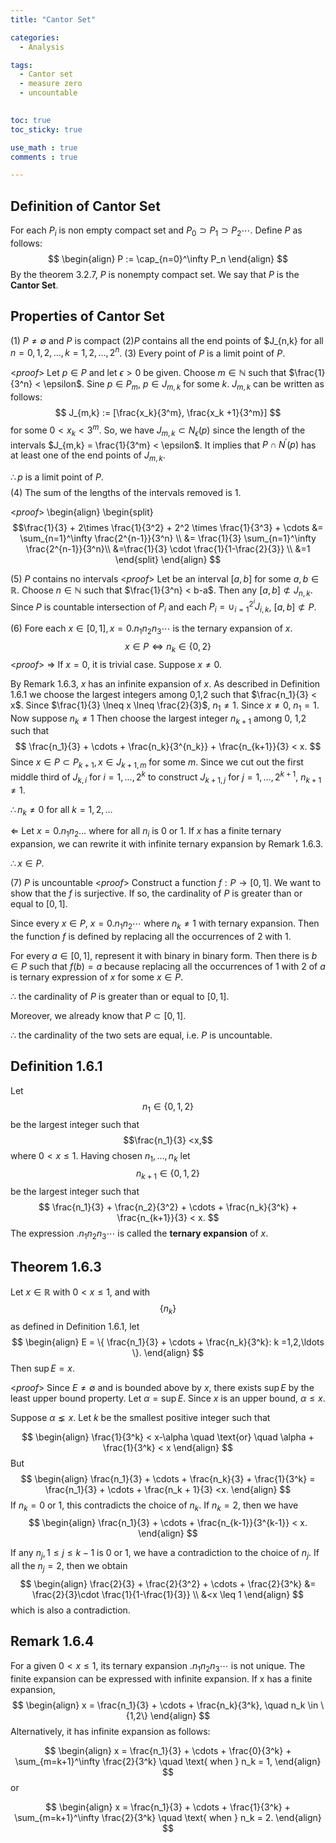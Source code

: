 ```yaml
---
title: "Cantor Set"

categories:
  - Analysis

tags:
  - Cantor set
  - measure zero
  - uncountable
  

toc: true
toc_sticky: true

use_math : true
comments : true

---
```

## Definition of Cantor Set
For each $P_i$ is non empty compact set and $P_0 \supset P_1 \supset P_2 \cdots$. Define $P$ as follows:
$$
\begin{align}
P := \cap_{n=0}^\infty P_n
\end{align}
$$
By the theorem 3.2.7, $P$ is nonempty compact set. We say that $P$ is the **Cantor Set**.
## Properties of Cantor Set
(1) $P \neq \emptyset$ and $P$ is compact
(2)$P$ contains all the end points of $J_{n,k} for all $n=0,1,2,\ldots, k=1,2,\ldots, 2^n$.
(3) Every point of $P$ is a limit point of $P$.

<*proof*>
Let $p \in P$ and let $\epsilon >0$ be given. Choose $m \in \mathbb{N}$ such that $\frac{1}{3^n} < \epsilon$.
Sine $p \in P_m$, $p \in J_{m,k}$ for some $k$. $J_{m,k}$ can be written as follows:
$$
J_{m,k} := [\frac{x_k}{3^m}, \frac{x_k +1}{3^m}]
$$
for some $0 < x_k <3^m$. So, we have $J_{m,k} \subset N_\epsilon (p)$ since the length of the intervals $J_{m,k} = \frac{1}{3^m} < \epsilon$. It implies that $P \cap N^{\prime} (p)$ has at least one of the end points of $J_{m,k}.$

$\therefore p$ is a limit point of $P$.
 $$\tag*{$\square$}$$
(4) The sum of the lengths of the intervals removed is 1.

<*proof*>
\begin{align}
\begin{split}
$$\frac{1}{3} + 2\times \frac{1}{3^2} + 2^2 \times \frac{1}{3^3} + \cdots &= \sum_{n=1}^\infty \frac{2^{n-1}}{3^n} \\
&= \frac{1}{3} \sum_{n=1}^\infty \frac{2^{n-1}}{3^n}\\
&=\frac{1}{3} \cdot \frac{1}{1-\frac{2}{3}} \\
&=1
\end{split}
\end{align}
$$
 $$\tag*{$\square$}$$

(5) $P$ contains no intervals
<*proof*> Let be an interval $[a,b]$ for some $a,b \in \mathbb{R}$. Choose $n \in \mathbb{N}$ such that $\frac{1}{3^n} < b-a$.  Then any $[a,b] \not\subset J_{n,k}$.  Since $P$ is countable intersection of $P_i$ and each $P_i = \cup_{i=1}^{2^i} J_{i,k}$, $[a,b] \not\subset P.$
 $$\tag*{$\square$}$$


(6) Fore each $x \in [0,1], x = 0.n_1n_2n_3\cdots$ is the ternary expansion of $x$.
$$
x \in P \iff n_k \in \{0, 2\}
$$
<*proof*>
$\Rightarrow$
If $x=0$, it is trivial case.   Suppose $x\neq 0$.

By Remark 1.6.3, $x$ has an infinite expansion of $x$. As described in Definition 1.6.1 we choose the largest integers among 0,1,2 such that $\frac{n_1}{3} < x$. Since $\frac{1}{3} \lneq x \lneq \frac{2}{3}$, $n_1 \neq 1$.  Since $x\neq0$, $n_1= 1$. Now suppose $n_k \neq 1$
Then choose the largest integer $n_{k+1}$ among 0, 1,2 such that 
$$
\frac{n_1}{3} + \cdots + \frac{n_k}{3^{n_k}} + \frac{n_{k+1}}{3} < x. 
$$
Since $x \in P \subset P_{k+1}, x \in J_{k+1,m}$ for some $m$. Since we cut out the first middle third of $J_{k,i} \text{ for } i=1, \ldots, 2^k$ to construct $J_{k+1,j}$ for $j=1, \ldots, 2^{k+1}$, $n_{k+1} \neq 1$. 

$\therefore n_k \neq 0$ for all $k=1,2,\ldots$

$\Leftarrow$
Let  $x =0.n_1n_2\ldots$ where for all $n_i$ is 0 or 1. If $x$ has a finite ternary expansion, we can rewrite it with infinite ternary expansion by Remark 1.6.3.  

$\therefore x \in P.$
 $$\tag*{$\square$}$$
 
 (7) $P$ is uncountable
<*proof*>
Construct a function $f: P \rightarrow [0,1]$. We want to show that the $f$ is surjective. If so, the cardinality of $P$ is greater than or equal to $[0,1]$. 

Since every $x \in P$, $x=0.n_1 n_2 \cdots$ where $n_k \neq 1$ with ternary expansion. Then the function $f$ is defined by replacing all the occurrences of 2 with 1.  

For every $a \in [0,1]$,  represent it with binary in binary form. Then there is $b \in P$ such that $f(b) = a$ because replacing all the occurrences of 1 with 2 of $a$ is ternary expression of $x$ for some $x \in P$. 

$\therefore$ the cardinality of $P$ is greater than or equal to $[0,1]$.

Moreover, we already know that $P \subset [0,1]$. 

$\therefore$ the cardinality of the two sets are equal, i.e. $P$ is uncountable.
 $$\tag*{$\square$}$$
## Definition 1.6.1
Let $$n_1 \in \{0,1,2\}$$ be the largest integer such that 
$$\frac{n_1}{3} <x,$$  where $0<x\leq1$.
Having chosen $n_1, \ldots, n_k$ let $$n_{k+1} \in \{0,1,2\}$$ be the largest integer such that 
$$
\frac{n_1}{3} + \frac{n_2}{3^2} + \cdots + \frac{n_k}{3^k} + \frac{n_{k+1}}{3} < x.
$$ 
The expression $.n_1n_2n_3\cdots$ is called the **ternary expansion** of $x$.

## Theorem 1.6.3
Let $x \in \mathbb{R}$ with $0<x\leq1$, and with $$\{n_k\}$$ as defined in Definition 1.6.1, let
$$
\begin{align}
E = \{ \frac{n_1}{3} + \cdots + \frac{n_k}{3^k}: k =1,2,\ldots \}.
\end{align}
$$
Then $\sup E =x$.

<*proof*>
Since $E \neq \emptyset$ and is bounded above by $x$, there exists $\sup E$ by the least upper bound property. Let $\alpha = \sup E$. Since $x$ is an upper bound, $\alpha \leq x$. 

Suppose $\alpha \lneq x$. Let $k$ be the smallest positive integer such that

$$
\begin{align}
\frac{1}{3^k} < x-\alpha \quad \text{or} \quad \alpha + \frac{1}{3^k} < x
\end{align}
$$
But
$$
\begin{align}
\frac{n_1}{3} + \cdots + \frac{n_k}{3} + \frac{1}{3^k} = \frac{n_1}{3} + \cdots + \frac{n_k + 1}{3} <x.
\end{align}
$$
If $n_k=0$ or 1, this contradicts the choice of $n_k$. If $n_k=2$, then we have 
$$
\begin{align}
\frac{n_1}{3} + \cdots + \frac{n_{k-1}}{3^{k-1}} < x.
\end{align}
$$

If any $n_j, 1\leq j\leq k-1$ is 0 or 1, we have a contradiction to the choice of $n_j$. If all the $n_j=2$, then we obtain
$$
\begin{align}
\frac{2}{3} + \frac{2}{3^2} + \cdots + \frac{2}{3^k} &= \frac{2}{3}\cdot \frac{1}{1-\frac{1}{3}} \\
&<x 
\leq 1
\end{align}
$$
which is also a contradiction.
 $$\tag*{$\square$}$$

## Remark 1.6.4
For a given $0<x \leq1$,  its ternary expansion $.n_1n_2n_3\cdots$ is not unique. The finite expansion can be expressed with infinite expansion. If x has a finite expansion,
$$
\begin{align}
x = \frac{n_1}{3} + \cdots + \frac{n_k}{3^k}, \quad n_k \in \{1,2\}
\end{align}
$$
Alternatively, it has infinite expansion as follows:

$$
\begin{align}
x = \frac{n_1}{3} + \cdots + \frac{0}{3^k} + \sum_{m=k+1}^\infty \frac{2}{3^k} \quad \text{ when } n_k = 1,
\end{align}
$$
or

$$
\begin{align}
x = \frac{n_1}{3} + \cdots + \frac{1}{3^k} + \sum_{m=k+1}^\infty \frac{2}{3^k} \quad \text{ when } n_k = 2.
\end{align}
$$

